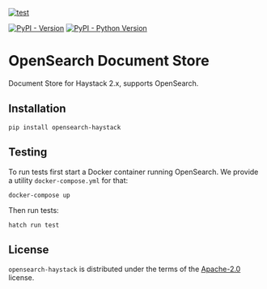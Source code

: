 [![test](https://github.com/deepset-ai/haystack-core-integrations/actions/workflows/document_stores_opensearch.yml/badge.svg)](https://github.com/deepset-ai/haystack-core-integrations/actions/workflows/document_stores_opensearch.yml)

[![PyPI - Version](https://img.shields.io/pypi/v/opensearch-haystack.svg)](https://pypi.org/project/opensearch-haystack)
[![PyPI - Python Version](https://img.shields.io/pypi/pyversions/opensearch-haystack.svg)](https://pypi.org/project/opensearch-haystack)

# OpenSearch Document Store

Document Store for Haystack 2.x, supports OpenSearch.

## Installation

```console
pip install opensearch-haystack
```

## Testing

To run tests first start a Docker container running OpenSearch. We provide a utility `docker-compose.yml` for that:

```console
docker-compose up
```

Then run tests:

```console
hatch run test
```

## License

`opensearch-haystack` is distributed under the terms of the [Apache-2.0](https://spdx.org/licenses/Apache-2.0.html) license.
